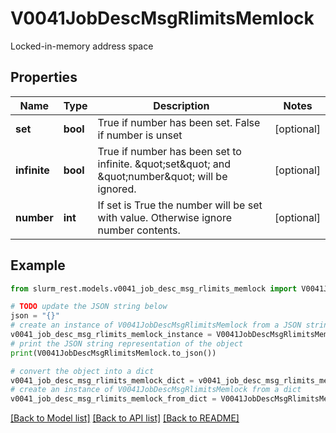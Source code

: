 # V0041JobDescMsgRlimitsMemlock

Locked-in-memory address space

## Properties

Name | Type | Description | Notes
------------ | ------------- | ------------- | -------------
**set** | **bool** | True if number has been set. False if number is unset | [optional] 
**infinite** | **bool** | True if number has been set to infinite. \&quot;set\&quot; and \&quot;number\&quot; will be ignored. | [optional] 
**number** | **int** | If set is True the number will be set with value. Otherwise ignore number contents. | [optional] 

## Example

```python
from slurm_rest.models.v0041_job_desc_msg_rlimits_memlock import V0041JobDescMsgRlimitsMemlock

# TODO update the JSON string below
json = "{}"
# create an instance of V0041JobDescMsgRlimitsMemlock from a JSON string
v0041_job_desc_msg_rlimits_memlock_instance = V0041JobDescMsgRlimitsMemlock.from_json(json)
# print the JSON string representation of the object
print(V0041JobDescMsgRlimitsMemlock.to_json())

# convert the object into a dict
v0041_job_desc_msg_rlimits_memlock_dict = v0041_job_desc_msg_rlimits_memlock_instance.to_dict()
# create an instance of V0041JobDescMsgRlimitsMemlock from a dict
v0041_job_desc_msg_rlimits_memlock_from_dict = V0041JobDescMsgRlimitsMemlock.from_dict(v0041_job_desc_msg_rlimits_memlock_dict)
```
[[Back to Model list]](../README.md#documentation-for-models) [[Back to API list]](../README.md#documentation-for-api-endpoints) [[Back to README]](../README.md)


